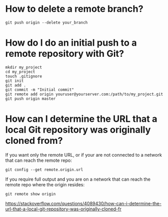 # How to delete a remote branch?
````
git push origin --delete your_branch
````
# How do I do an initial push to a remote repository with Git?
````
mkdir my_project
cd my_project
touch .gitignore
git init
git add .
git commit -m "Initial commit"
git remote add origin youruser@yourserver.com:/path/to/my_project.git
git push origin master
````
# How can I determine the URL that a local Git repository was originally cloned from? 
If you want only the remote URL, or if your are not connected to a network that can reach the remote repo:
````
git config --get remote.origin.url
````
If you require full output and you are on a network that can reach the remote repo where the origin resides:
````
git remote show origin
````
https://stackoverflow.com/questions/4089430/how-can-i-determine-the-url-that-a-local-git-repository-was-originally-cloned-fr
